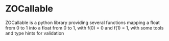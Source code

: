 # ZOCallable
ZOCallable is a python library providing several functions mapping a float from 0 to 1 into a float from 0 to 1, with f(0) = 0 and f(1) = 1, with some tools and type hints for validation
